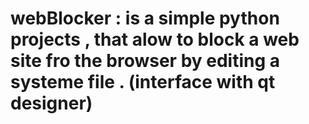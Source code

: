 # webBlocker : is a simple python projects , that alow to block a web site fro the browser by editing a systeme file . (interface with qt designer) 
